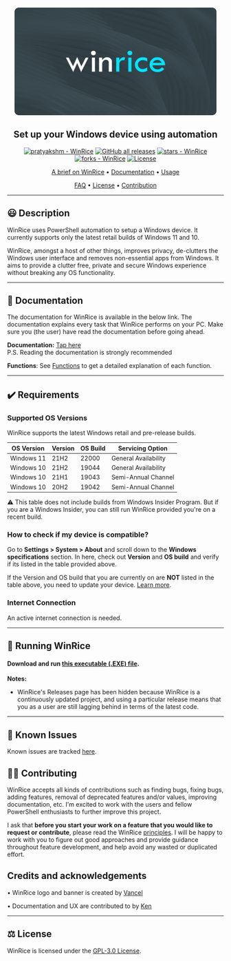 <p align="center"><a href="https://github.com/pratyakshm/WinRice"><img src="files/banner.png" width="470" height="250"></a></p> 
<h2 align ="center">Set up your Windows device using automation</h2>
<p align="center">
<a href="https://github.com/pratyakshm/WinRice#running-WinRice"><img src="https://img.shields.io/static/v1?label=pratyakshm&message=WinRice&color=blue&logo=github" alt="pratyakshm - WinRice"></a>
<a href="https://github.com/pratyakshm/WinRice"><img alt="GitHub all releases" src="https://img.shields.io/github/downloads/pratyakshm/WinRice/total?color=blue"></a>
<a href="https://github.com/pratyakshm/WinRice"><img src="https://img.shields.io/github/stars/pratyakshm/WinRice?style=social" alt="stars - WinRice"></a>
<a href="https://github.com/pratyakshm/WinRice"><img src="https://img.shields.io/github/forks/pratyakshm/WinRice?style=social" alt="forks - WinRice"></a>
<a href="#license"><img src="https://img.shields.io/badge/License-GPL_v3-blue" alt="License"></a>
</p>

<p align="center"><a href="doc/Main-brief.md">A brief on WinRice</a> &bull; <a href="doc">Documentation</a> &bull; <a href="#-running-winrice">Usage</a>

<p align="center"><a href="doc/Frequently-answered-questions.md">FAQ</a>   &bull; <a href="LICENSE">License</a> &bull; <a href="#%EF%B8%8F-contributing">Contribution</a>

---

## 😃 Description

WinRice uses PowerShell automation to setup a Windows device. It currently supports only the latest retail builds of Windows 11 and 10.
  
WinRice, amongst a host of other things, improves privacy, de-clutters the Windows user interface and removes non-essential apps from Windows.
It aims to provide a clutter free, private and secure Windows experience without breaking any OS functionality.

---

## 📃 Documentation

The documentation for WinRice is available in the below link. The documentation explains every task that WinRice performs on your PC. Make sure you (the user) have read the documentation before going ahead.

**Documentation:** [Tap here](https://github.com/pratyakshm/WinRice/tree/main/doc)  
  P.S. Reading the documentation is strongly recommended
 
**Functions**: See [Functions](https://github.com/pratyakshm/WinRice/wiki/Functions) to get a detailed explanation of each function.
 
---

## ✔️ Requirements

### Supported OS Versions

WinRice supports the latest Windows retail and pre-release builds.

| OS Version | Version | OS Build | Servicing Option     |
| ---------- | ------- | -------- | -------------------- |
| Windows 11 | 21H2    | 22000    | General Availability |
| Windows 10 | 21H2    | 19044    | General Availability |
| Windows 10 | 21H1    | 19043    | Semi-Annual Channel  |
| Windows 10 | 20H2    | 19042    | Semi-Annual Channel  |
  
⚠️ This table does not include builds from Windows Insider Program. But if you are a Windows Insider, you can still run WinRice provided you're on a recent build.
  
### How to check if my device is compatible?
Go to **Settings > System > About** and scroll down to the **Windows specifications** section.
In here, check out **Version** and **OS build** and verify if its listed in the table provided above.
  
If the Version and OS build that you are currently on are **NOT** listed in the table above, you need to update your device. [Learn more](https://github.com/pratyakshm/WinRice/wiki/Fresh-installation-of-Windows).

### Internet Connection

An active internet connection is needed.

---

## 🚀 Running WinRice

#### Download and run [this executable (.EXE) file](https://github.com/pratyakshm/WinRice/releases/download/v0.5.04112021/WinRice-main.exe).
  
**Notes:**
  - WinRice's Releases page has been hidden because WinRice is a continuously updated project, and using a particular release means that you as a user are still lagging behind in terms of the latest code.
---

## 🤕 Known Issues

Known issues are tracked [here](https://github.com/pratyakshm/WinRice/issues/16).

## 💁‍♂️ Contributing

WinRice accepts all kinds of contributions such as finding bugs, fixing bugs, adding features, removal of deprecated features and/or values, improving documentation, etc. I'm excited to work with the users and fellow PowerShell enthusiasts to further improve this project.

I ask that **before you start your work on a feature that you would like to request or contribute**, please read the WinRice [principles](https://github.com/pratyakshm/WinRice/wiki/Principles). I will be happy to work with you to figure out good approaches and provide guidance throughout feature development, and help avoid any wasted or duplicated effort.

## Credits and acknowledgements
<p align="left"> &bull; WinRice logo and banner is created by <a href="https://linktr.ee/vancelmusic">Vancel</a></p>
<p align=left> &bull; Documentation and UX are contributed to by <a href="https://kenharris.xyz/">Ken</a></p>
  
---

## ⚖️ License

WinRice is licensed under the [GPL-3.0 License](LICENSE).
